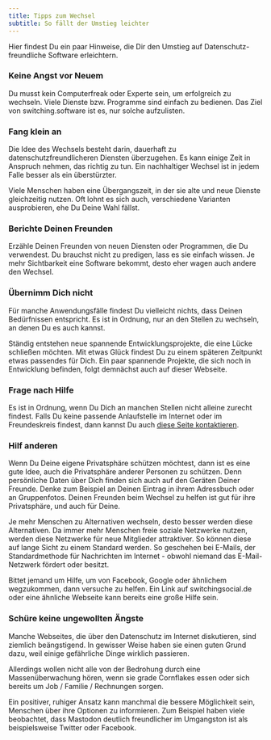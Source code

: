 ```yaml
---
title: Tipps zum Wechsel
subtitle: So fällt der Umstieg leichter
---
```


Hier findest Du ein paar Hinweise, die Dir den Umstieg auf Datenschutz-freundliche Software erleichtern. 

### Keine Angst vor Neuem

Du musst kein Computerfreak oder Experte sein, um erfolgreich zu wechseln. Viele Dienste bzw. Programme sind einfach zu bedienen. Das Ziel von switching.software ist es, nur solche aufzulisten.
 
### Fang klein an

Die Idee des Wechsels besteht darin, dauerhaft zu datenschutzfreundlicheren Diensten überzugehen. Es kann einige Zeit in Anspruch nehmen, das richtig zu tun. Ein nachhaltiger Wechsel ist in jedem Falle besser als ein überstürzter.

Viele Menschen haben eine Übergangszeit, in der sie alte und neue Dienste gleichzeitig nutzen. Oft lohnt es sich auch, verschiedene Varianten ausprobieren, ehe Du Deine Wahl fällst.

### Berichte Deinen Freunden

Erzähle Deinen Freunden von neuen Diensten oder Programmen, die Du verwendest. Du brauchst nicht zu predigen, lass es sie einfach wissen. Je mehr Sichtbarkeit eine Software bekommt, desto eher wagen auch andere den Wechsel.

### Übernimm Dich nicht

Für manche Anwendungsfälle findest Du vielleicht nichts, dass Deinen Bedürfnissen entspricht. Es ist in Ordnung, nur an den Stellen zu wechseln, an denen Du es auch kannst.

Ständig entstehen neue spannende Entwicklungsprojekte, die eine Lücke schließen möchten. Mit etwas Glück findest Du zu einem späteren Zeitpunkt etwas passendes für Dich. Ein paar spannende Projekte, die sich noch in Entwicklung befinden, folgt demnächst auch auf dieser Webseite.

### Frage nach Hilfe

Es ist in Ordnung, wenn Du Dich an manchen Stellen nicht alleine zurecht findest. Falls Du keine passende Anlaufstelle im Internet oder im Freundeskreis findest, dann kannst Du auch [diese Seite kontaktieren](https://www.brickup.de/kontakt).

### Hilf anderen

Wenn Du Deine eigene Privatsphäre schützen möchtest, dann ist es eine gute Idee, auch die Privatsphäre anderer Personen zu schützen. Denn persönliche Daten über Dich finden sich auch auf den Geräten Deiner Freunde. Denke zum Beispiel an Deinen Eintrag in ihrem Adressbuch oder an Gruppenfotos. Deinen Freunden beim Wechsel zu helfen ist gut für ihre Privatsphäre, und auch für Deine.

Je mehr Menschen zu Alternativen wechseln, desto besser werden diese Alternativen. Da immer mehr Menschen freie soziale Netzwerke nutzen, werden diese Netzwerke für neue Mitglieder attraktiver. So können diese auf lange Sicht zu einem Standard werden. So geschehen bei E-Mails, der Standardmethode für Nachrichten im Internet - obwohl niemand das E-Mail-Netzwerk fördert oder besitzt.

Bittet jemand um Hilfe, um von Facebook, Google oder ähnlichem wegzukommen, dann versuche zu helfen. Ein Link auf switchingsocial.de oder eine ähnliche Webseite kann bereits eine große Hilfe sein.

### Schüre keine ungewollten Ängste

Manche Webseites, die über den Datenschutz im Internet diskutieren, sind ziemlich beängstigend. In gewisser Weise haben sie einen guten Grund dazu, weil einige gefährliche Dinge wirklich passieren.

Allerdings wollen nicht alle von der Bedrohung durch eine Massenüberwachung hören, wenn sie grade Cornflakes essen oder sich bereits um Job / Familie / Rechnungen sorgen.

Ein positiver, ruhiger Ansatz kann manchmal die bessere Möglichkeit sein, Menschen über ihre Optionen zu informieren. Zum Beispiel haben viele beobachtet, dass Mastodon deutlich freundlicher im Umgangston ist als beispielsweise Twitter oder Facebook.